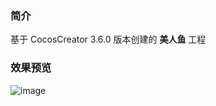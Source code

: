### 简介

基于 CocosCreator 3.6.0 版本创建的 **美人鱼** 工程

### 效果预览
![image](../../../gif/202205/2022052202.gif)